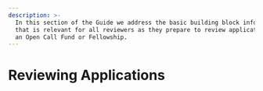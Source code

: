 ```yaml
---
description: >-
  In this section of the Guide we address the basic building block information
  that is relevant for all reviewers as they prepare to review applications for
  an Open Call Fund or Fellowship.
---
```


# Reviewing Applications

